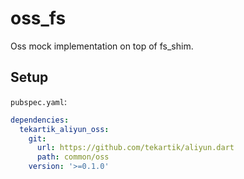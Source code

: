 # oss_fs

Oss mock implementation on top of fs_shim.

## Setup

`pubspec.yaml`:

```yaml
dependencies:
  tekartik_aliyun_oss:
    git:
      url: https://github.com/tekartik/aliyun.dart
      path: common/oss
    version: '>=0.1.0'
```
